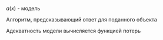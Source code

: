 $a(x)$ - модель

Алгоритм, предсказывающий ответ для поданного объекта

Адекватность модели вычисляется функцией потерь